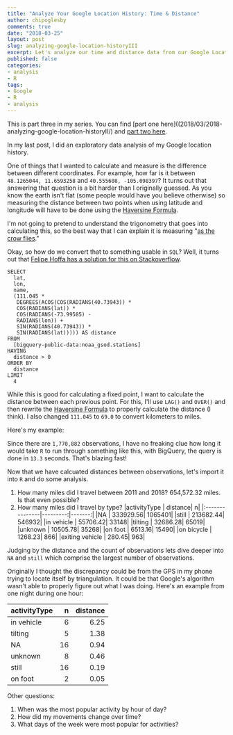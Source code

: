 ```yaml
---
title: "Analyze Your Google Location History: Time & Distance"
author: chipoglesby
comments: true
date: "2018-03-25"
layout: post
slug: analyzing-google-location-historyIII
excerpt: Let's analyze our time and distance data from our Google Location History
published: false
categories:
- analysis
- R
tags:
- Google
- R
- analysis
---
```


This is part three in my series. You can find
[part one here]((2018/03/2018-analyzing-google-location-historyII/) and
[part two here](2018/03/2018-analyzing-google-location-historyII/).

In my last post, I did an exploratory data analysis of my Google location
history.

One of things that I wanted to calculate and measure is the difference between
different coordinates. For example, how far is it between
`48.1265044, 11.6593258` and `40.555608, -105.098397`? It turns out that
answering that question is a bit harder than I originally guessed. As you know
the earth isn't flat (some people would have you believe otherwise) so measuring
the distance between two points when using latitude and longitude will have to
be done using the [Haversine Formula](https://www.movable-type.co.uk/scripts/latlong.html).

I'm not going to pretend to understand the trigonometry that goes into
calculating this, so the best way that I can explain it is measuring
"[as the crow flies](https://en.wikipedia.org/wiki/As_the_crow_flies)."

Okay, so how do we convert that to something usable in `SQL`? Well, it turns out
that [Felipe Hoffa has a solution for this on Stackoverflow](https://stackoverflow.com/a/42068683).

```
SELECT
  lat,
  lon,
  name,
  (111.045 *
   DEGREES(ACOS(COS(RADIANS(40.73943)) *
   COS(RADIANS(lat)) *
   COS(RADIANS(-73.99585) -
   RADIANS(lon)) +
   SIN(RADIANS(40.73943)) *
   SIN(RADIANS(lat))))) AS distance
FROM
  [bigquery-public-data:noaa_gsod.stations]
HAVING
  distance > 0
ORDER BY
  distance
LIMIT
  4
```

While this is good for calculating a fixed point, I want to calculate the
distance between each previous point. For this, I'll use `LAG()` and `OVER()`
and then rewrite the
[Haversine Formula](http://www.plumislandmedia.net/mysql/haversine-mysql-nearest-loc/) to
properly calculate the distance (I think). I also changed `111.045` to `69.0` to
convert kilometers to miles.

Here's my example:
<script src="http://gist-it.appspot.com/github/chipoglesby/locationHistory/blob/master/code/haversineExample.sql"></script>

Since there are `1,770,882` observations, I have no freaking clue how long it
would take `R` to run through something like this, with BigQuery, the query
is done in `13.3` seconds. That's blazing fast!

Now that we have calcuated distances between observations, let's import it into
`R` and do some analysis.

1. How many miles did I travel between 2011 and 2018? 654,572.32 miles. Is that even possible?
1. How many miles did I travel by type?
|activityType    |  distance|       n|
|:---------------|---------:|-------:|
|NA              | 333929.56| 1065401|
|still           | 213682.44|  546932|
|in vehicle      |  55706.42|   33148|
|tilting         |  32686.28|   65019|
|unknown         |  10505.78|   35268|
|on foot         |   6513.16|   15490|
|on bicycle      |   1268.23|     866|
|exiting vehicle |    280.45|     963|

Judging by the distance and the count of observations lets dive
deeper into `NA` and `still` which comprise the largest number of observations.

Originally I thought the discrepancy could be from the GPS in my phone trying
to locate itself by triangulation. It could be that Google's algorithm wasn't
able to properly figure out what I was doing. Here's an example from one night
during one hour:

|activityType |  n| distance|
|:------------|--:|--------:|
|in vehicle   |  6|     6.25|
|tilting      |  5|     1.38|
|NA           | 16|     0.94|
|unknown      |  8|     0.46|
|still        | 16|     0.19|
|on foot      |  2|     0.05|

Other questions:
1. When was the most popular activity by hour of day?
2. How did my movements change over time?
3. What days of the week were most popular for activities?
